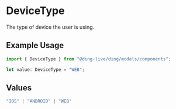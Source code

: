 # DeviceType

The type of device the user is using.

## Example Usage

```typescript
import { DeviceType } from "@ding-live/ding/models/components";

let value: DeviceType = "WEB";
```

## Values

```typescript
"IOS" | "ANDROID" | "WEB"
```
